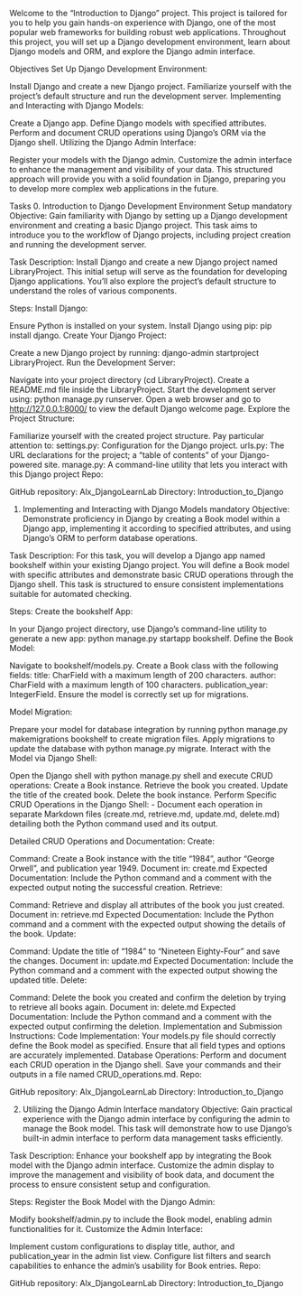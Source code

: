 Welcome to the “Introduction to Django” project. This project is tailored for you to help you gain hands-on experience with Django, one of the most popular web frameworks for building robust web applications. Throughout this project, you will set up a Django development environment, learn about Django models and ORM, and explore the Django admin interface.

Objectives
Set Up Django Development Environment:

Install Django and create a new Django project.
Familiarize yourself with the project’s default structure and run the development server.
Implementing and Interacting with Django Models:

Create a Django app.
Define Django models with specified attributes.
Perform and document CRUD operations using Django’s ORM via the Django shell.
Utilizing the Django Admin Interface:

Register your models with the Django admin.
Customize the admin interface to enhance the management and visibility of your data.
This structured approach will provide you with a solid foundation in Django, preparing you to develop more complex web applications in the future.

Tasks
0. Introduction to Django Development Environment Setup
mandatory
Objective: Gain familiarity with Django by setting up a Django development environment and creating a basic Django project. This task aims to introduce you to the workflow of Django projects, including project creation and running the development server.

Task Description:
Install Django and create a new Django project named LibraryProject. This initial setup will serve as the foundation for developing Django applications. You’ll also explore the project’s default structure to understand the roles of various components.

Steps:
Install Django:

Ensure Python is installed on your system.
Install Django using pip: pip install django.
Create Your Django Project:

Create a new Django project by running: django-admin startproject LibraryProject.
Run the Development Server:

Navigate into your project directory (cd LibraryProject).
Create a README.md file inside the LibraryProject.
Start the development server using: python manage.py runserver.
Open a web browser and go to http://127.0.0.1:8000/ to view the default Django welcome page.
Explore the Project Structure:

Familiarize yourself with the created project structure. Pay particular attention to:
settings.py: Configuration for the Django project.
urls.py: The URL declarations for the project; a “table of contents” of your Django-powered site.
manage.py: A command-line utility that lets you interact with this Django project
Repo:

GitHub repository: Alx_DjangoLearnLab
Directory: Introduction_to_Django
 
1. Implementing and Interacting with Django Models
mandatory
Objective: Demonstrate proficiency in Django by creating a Book model within a Django app, implementing it according to specified attributes, and using Django’s ORM to perform database operations.

Task Description:
For this task, you will develop a Django app named bookshelf within your existing Django project. You will define a Book model with specific attributes and demonstrate basic CRUD operations through the Django shell. This task is structured to ensure consistent implementations suitable for automated checking.

Steps:
Create the bookshelf App:

In your Django project directory, use Django’s command-line utility to generate a new app: python manage.py startapp bookshelf.
Define the Book Model:

Navigate to bookshelf/models.py.
Create a Book class with the following fields:
title: CharField with a maximum length of 200 characters.
author: CharField with a maximum length of 100 characters.
publication_year: IntegerField.
Ensure the model is correctly set up for migrations.

Model Migration:

Prepare your model for database integration by running python manage.py makemigrations bookshelf to create migration files.
Apply migrations to update the database with python manage.py migrate.
Interact with the Model via Django Shell:

Open the Django shell with python manage.py shell and execute CRUD operations:
Create a Book instance.
Retrieve the book you created.
Update the title of the created book.
Delete the book instance.
Perform Specific CRUD Operations in the Django Shell: - Document each operation in separate Markdown files (create.md, retrieve.md, update.md, delete.md) detailing both the Python command used and its output.

Detailed CRUD Operations and Documentation:
Create:

Command: Create a Book instance with the title “1984”, author “George Orwell”, and publication year 1949.
Document in: create.md
Expected Documentation: Include the Python command and a comment with the expected output noting the successful creation.
Retrieve:

Command: Retrieve and display all attributes of the book you just created.
Document in: retrieve.md
Expected Documentation: Include the Python command and a comment with the expected output showing the details of the book.
Update:

Command: Update the title of “1984” to “Nineteen Eighty-Four” and save the changes.
Document in: update.md
Expected Documentation: Include the Python command and a comment with the expected output showing the updated title.
Delete:

Command: Delete the book you created and confirm the deletion by trying to retrieve all books again.
Document in: delete.md
Expected Documentation: Include the Python command and a comment with the expected output confirming the deletion.
Implementation and Submission Instructions:
Code Implementation: Your models.py file should correctly define the Book model as specified. Ensure that all field types and options are accurately implemented.
Database Operations: Perform and document each CRUD operation in the Django shell. Save your commands and their outputs in a file named CRUD_operations.md.
Repo:

GitHub repository: Alx_DjangoLearnLab
Directory: Introduction_to_Django
 
2. Utilizing the Django Admin Interface
mandatory
Objective: Gain practical experience with the Django admin interface by configuring the admin to manage the Book model. This task will demonstrate how to use Django’s built-in admin interface to perform data management tasks efficiently.

Task Description:
Enhance your bookshelf app by integrating the Book model with the Django admin interface. Customize the admin display to improve the management and visibility of book data, and document the process to ensure consistent setup and configuration.

Steps:
Register the Book Model with the Django Admin:

Modify bookshelf/admin.py to include the Book model, enabling admin functionalities for it.
Customize the Admin Interface:

Implement custom configurations to display title, author, and publication_year in the admin list view.
Configure list filters and search capabilities to enhance the admin’s usability for Book entries.
Repo:

GitHub repository: Alx_DjangoLearnLab
Directory: Introduction_to_Django
 
